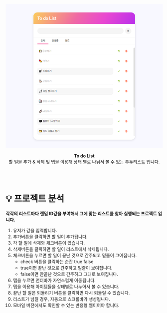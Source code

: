 <p align="center">
  <img src="images/toyProject02.PNG" alt="프로젝트 이미지">
</p>
<p align="center">
  <strong>To do List</strong>
  <br/>
  할 일을 추가 & 삭제 및 탭을 이용해 상태 별로 나눠서 볼 수 있는 투두리스트 입니다.
</p>

<br/>
<br/>

# 💡 프로젝트 분석
<p>
  <strong>각각의 리스트마다 랜덤 ID값을 부여해서 그에 맞는 리스트를 찾아 실행되는 프로젝트 입니다.</strong>
</p>

1. 유저가 값을 입력합니다.
2. 추가버튼을 클릭하면 할 일이 추가됩니다.
3. 각 할 일에 삭제와 체크버튼이 있습니다.
4. 삭제버튼을 클릭하면 할 일이 리스트에서 삭제됩니다.
5. 체크버튼을 누르면 할 일이 끝난 것으로 간주되고 밑줄이 그어집니다.
   - check 버튼을 클릭하는 순간 true false
   - true이면 끝난 것으로 간주하고 밑줄이 보여집니다.
   - false이면 안끝난 것으로 간주하고 그대로 보여집니다.
6. 탭을 누르면 언더바가 자연스럽게 이동됩니다.
7. 탭을 이용해 아이템들을 상태별로 나누어서 볼 수 있습니다.
8. 끝난 할 일은 되돌리기 버튼을 클릭하면 다시 되돌릴 수 있습니다.
9. 리스트가 넘칠 경우, 자동으로 스크롤바가 생성됩니다.
10. 모바일 버전에서도 확인할 수 있는 반응형 웹이어야 합니다.
